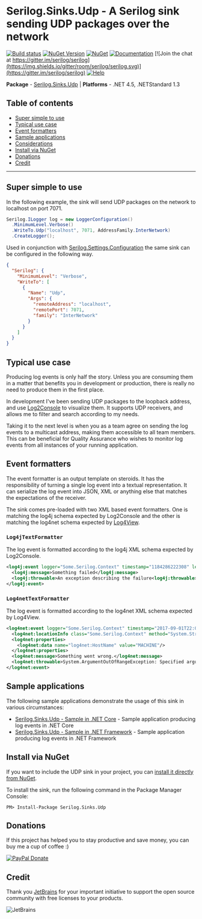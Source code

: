 # Serilog.Sinks.Udp - A Serilog sink sending UDP packages over the network

[![Build status](https://ci.appveyor.com/api/projects/status/p7gx5eltx8u0op7d/branch/master?svg=true)](https://ci.appveyor.com/project/FantasticFiasco/serilog-sinks-udp)
[![NuGet Version](http://img.shields.io/nuget/v/Serilog.Sinks.Udp.svg?style=flat)](https://www.nuget.org/packages/Serilog.Sinks.Udp/)
[![NuGet](https://img.shields.io/nuget/dt/Serilog.Sinks.Udp.svg)](https://www.nuget.org/packages/Serilog.Sinks.Udp/)
[![Documentation](https://img.shields.io/badge/docs-wiki-yellow.svg)](https://github.com/serilog/serilog/wiki)
[![Join the chat at https://gitter.im/serilog/serilog](https://img.shields.io/gitter/room/serilog/serilog.svg)](https://gitter.im/serilog/serilog)
[![Help](https://img.shields.io/badge/stackoverflow-serilog-orange.svg)](http://stackoverflow.com/questions/tagged/serilog)

__Package__ - [Serilog.Sinks.Udp](https://www.nuget.org/packages/serilog.sinks.udp)
| __Platforms__ - .NET 4.5, .NETStandard 1.3

## Table of contents

- [Super simple to use](#super-simple-to-use)
- [Typical use case](#typical-use-case)
- [Event formatters](#event-formatters)
- [Sample applications](#sample-applications)
- [Considerations](#considerations)
- [Install via NuGet](#install-via-nuget)
- [Donations](#donations)
- [Credit](#credit)

---

## Super simple to use

In the following example, the sink will send UDP packages on the network to localhost on port 7071.

```csharp
Serilog.ILogger log = new LoggerConfiguration()
  .MinimumLevel.Verbose()
  .WriteTo.Udp("localhost", 7071, AddressFamily.InterNetwork)
  .CreateLogger();
```

Used in conjunction with [Serilog.Settings.Configuration](https://github.com/serilog/serilog-settings-configuration) the same sink can be configured in the following way.

```json
{
  "Serilog": {
    "MinimumLevel": "Verbose",
    "WriteTo": [
      {
        "Name": "Udp",
        "Args": {
          "remoteAddress": "localhost",
          "remotePort": 7071,
          "family": "InterNetwork"
        }
      }
    ]
  }
}
```

## Typical use case

Producing log events is only half the story. Unless you are consuming them in a matter that benefits you in development or production, there is really no need to produce them in the first place.

In development I've been sending UDP packages to the loopback address, and use [Log2Console](https://github.com/Statyk7/log2console) to visualize them. It supports UDP receivers, and allows me to filter and search according to my needs.

Taking it to the next level is when you as a team agree on sending the log events to a multicast address, making them accessible to all team members. This can be beneficial for Quality Assurance who wishes to monitor log events from all instances of your running application.

## Event formatters

The event formatter is an output template on steroids. It has the responsibility of turning a single log event into a textual representation. It can serialize the log event into JSON, XML or anything else that matches the expectations of the receiver.

The sink comes pre-loaded with two XML based event formatters. One is matching the log4j schema expected by Log2Console and the other is matching the log4net schema expected by [Log4View](http://www.log4view.com).

### `Log4jTextFormatter`

The log event is formatted according to the log4j XML schema expected by Log2Console.

```xml
<log4j:event logger="Some.Serilog.Context" timestamp="1184286222308" level="ERROR" thread="1">
  <log4j:message>Something failed</log4j:message>
  <log4j:throwable>An exception describing the failure<log4j:throwable>
</log4j:event>
```

### `Log4netTextFormatter`

The log event is formatted according to the log4net XML schema expected by Log4View.

```xml
<log4net:event logger="Some.Serilog.Context" timestamp="2017-09-01T22:00:00.000+02:00" level="DEBUG" thread="1" username="MACHINE\username" domain="dotnet">
  <log4net:locationInfo class="Some.Serilog.Context" method="System.String Get(Int32)"/>
  <log4net:properties>
    <log4net:data name="log4net:HostName" value="MACHINE"/>
  </log4net:properties>
  <log4net:message>Something went wrong.</log4net:message>
  <log4net:throwable>System.ArgumentOutOfRangeException: Specified argument was out of the range of valid values.</log4net:throwable>
</log4net:event>
```

## Sample applications

The following sample applications demonstrate the usage of this sink in various circumstances:

- [Serilog.Sinks.Udp - Sample in .NET Core](https://github.com/FantasticFiasco/serilog-sinks-udp-sample-dotnet-core) - Sample application producing log events in .NET Core
- [Serilog.Sinks.Udp - Sample in .NET Framework](https://github.com/FantasticFiasco/serilog-sinks-udp-sample-dotnet-framework) - Sample application producing log events in .NET Framework

## Install via NuGet

If you want to include the UDP sink in your project, you can [install it directly from NuGet](https://www.nuget.org/packages/Serilog.Sinks.UDP/).

To install the sink, run the following command in the Package Manager Console:

```
PM> Install-Package Serilog.Sinks.Udp
```

## Donations

If this project has helped you to stay productive and save money, you can buy me a cup of coffee :)

[![PayPal Donate](https://img.shields.io/badge/Donate-PayPal-green.svg)](https://www.paypal.me/FantasticFiasco)

## Credit

Thank you [JetBrains](https://www.jetbrains.com/) for your important initiative to support the open source community with free licenses to your products.

![JetBrains](./doc/resources/jetbrains.png)
